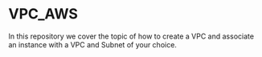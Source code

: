 # VPC_AWS
In this repository we cover the topic of how to create a VPC and associate an instance with a VPC and Subnet of your choice.
